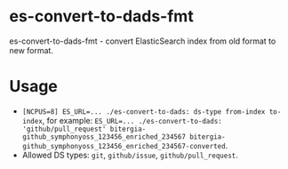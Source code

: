 # es-convert-to-dads-fmt
es-convert-to-dads-fmt - convert ElasticSearch index from old format to new format.

# Usage

- `[NCPUS=8] ES_URL=... ./es-convert-to-dads: ds-type from-index to-index`, for example: `ES_URL=... ./es-convert-to-dads: 'github/pull_request' bitergia-github_symphonyoss_123456_enriched_234567 bitergia-github_symphonyoss_123456_enriched_234567-converted`.
- Allowed DS types: `git`, `github/issue`, `github/pull_request`.

